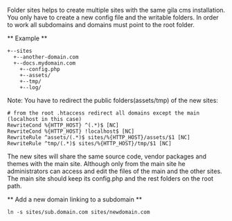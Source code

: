 
Folder sites helps to create multiple sites with the same gila cms installation.
You only have to create a new config file and the writable folders.
In order to work all subdomains and domains must point to the root folder.

** Example **
```
+--sites
  +--another-domain.com
  +--docs.mydomain.com
    +--config.php
    +--assets/
    +--tmp/
    +--log/
```

Note: You have to redirect the public folders(assets/tmp) of the new sites:
```
# from the root .htaccess redirect all domains except the main (localhost in this case)
RewriteCond %{HTTP_HOST} ^(.*)$ [NC]
RewriteCond %{HTTP_HOST} !localhost$ [NC]
RewriteRule ^assets/(.*)$ sites/%{HTTP_HOST}/assets/$1 [NC]
RewriteRule ^tmp/(.*)$ sites/%{HTTP_HOST}/tmp/$1 [NC]
```

The new sites will share the same source code, vendor packages and themes with the main site.
Although only from the main site he administrators can access and edit the files of the main and the other sites. The main site should keep its config.php and the rest folders on the root path.

** Add a new domain linking to a subdomain **
```
ln -s sites/sub.domain.com sites/newdomain.com
```
